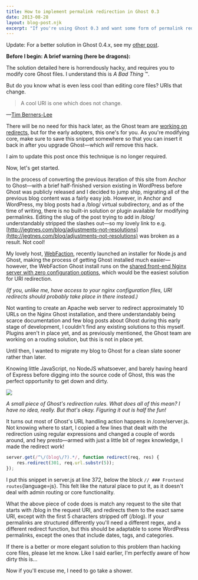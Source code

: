 ```yaml
---
title: How to implement permalink redirection in Ghost 0.3
date: 2013-08-28
layout: blog-post.njk
excerpt: "If you're using Ghost 0.3 and want some form of permalink redirection, I explain how, as this isn't a core part of the platform yet."
---
```

Update: For a better solution in Ghost 0.4.x, see my [other post](/blog/how-to-implement-permalink-redirection-in-ghost-0-4).

**Before I begin: A brief warning (here be dragons):**

The solution detailed here is horrendously hacky, and requires you to modify core Ghost files. I understand this is _A Bad Thing_ ™.

But do you know what is even less cool than editing core files? URIs that change.

>  A cool URI is one which does not change.

—[Tim Berners-Lee](http://www.w3.org/Provider/Style/URI.html)

There will be no need for this hack later, as the Ghost team are [working on redirects](https://ghost.org/forum/using-ghost/97-feature-request-routes-js-or-redirect-rules-of-somekind), but for the early adopters, this one's for you. As you're modifying core, make sure to save this snippet somewhere so that you can insert it back in after you upgrade Ghost—which *will* remove this hack.

I aim to update this post once this technique is no longer required.

Now, let's get started.

In the process of converting the previous iteration of this site from Anchor to Ghost—with a brief half-finished version existing in WordPress before Ghost was publicly released and I decided to jump ship, migrating all of the previous blog content was a fairly easy job. However, in Anchor and WordPress, my blog posts had a /blog/ virtual subdirectory, and as of the time of writing, there is no built-in solution or plugin available for modifying permalinks. Editing the slug of the post trying to add in /blog/ understandably stripped the slashes out—so my lovely link to e.g. [http://jegtnes.com/blog/adjustments-not-resolutions](http://jegtnes.com/blog/adjustments-not-resolutions) was broken as a result. Not cool!

My lovely host, [WebFaction](http://webfaction.com), recently launched an installer for Node.js and Ghost, making the process of getting Ghost installed much easier—however, the WebFaction Ghost install runs on the [shared front-end Nginx server with zero configuration options](http://community.webfaction.com/questions/11830/graceful-301-redirect-using-shared-nginx-instance?page=1#11832), which would be the easiest solution for URI redirection.

_(If you, unlike me, have access to your nginx configuration files, URI redirects should probably take place in there instead.)_

Not wanting to create an Apache web server to redirect approximately 10 URLs on the Nginx Ghost installation, and there understandably being scarce documentation and few blog posts about Ghost during this early stage of development, I couldn't find any existing solutions to this myself. Plugins aren't in place yet, and as previously mentioned, the Ghost team are working on a routing solution, but this is not in place yet.

Until then, I wanted to migrate my blog to Ghost for a clean slate sooner rather than later.

Knowing little JavaScript, no NodeJS whatsoever, and barely having heard of Express before digging into the source code of Ghost, this was the perfect opportunity to get down and dirty.

![](/assets/images/content-images/ghost-redirection-rules.png)

_A small piece of Ghost's redirection rules. What does all of this mean? I have no idea, really. But that's okay. Figuring it out is half the fun!_

It turns out most of Ghost's URL handling action happens in /core/server.js. Not knowing where to start, I copied a few lines that dealt with the redirection using regular expressions and changed a couple of words around, and hey presto—armed with just a little bit of regex knowledge, I made the redirect work!

```js
server.get(/^\/(blog\/?).*/, function redirect(req, res) {
    res.redirect(301, req.url.substr(5));
});
```

I put this snippet in server.js at line 372, below the block `// ### Frontend routes`{language=js}. This felt like the natural place to put it, as it doesn't deal with admin routing or core functionality.

What the above piece of code does is match any request to the site that starts with /blog in the request URI, and redirects them to the exact same URI, except with the first 5 characters stripped off (/blog). If your permalinks are structured differently you'll need a different regex, and a different redirect function, but this should be adaptable to some WordPress permalinks, except the ones that include dates, tags, and categories.

If there is a better or more elegant solution to this problem than hacking core files, please let me know. Like I said earlier, I'm perfectly aware of how dirty this is…

Now if you'll excuse me, I need to go take a shower.
